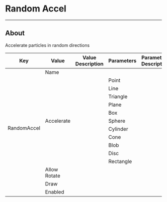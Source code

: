 # Random Accel

___

## About

Accelerate particles in random directions

<table><thead>
  <tr>
    <th>Key</th>
    <th>Value</th>
    <th>Value Description</th>
    <th>Parameters</th>
    <th>Parameters Description</th>
  </tr></thead>
<tbody>
  <tr>
    <td rowspan="14">RandomAccel</td>
    <td>Name</td>
    <td></td>
    <td></td>
    <td></td>
  </tr>
  <tr>
    <td rowspan="11">Accelerate</td>
    <td rowspan="11"></td>
    <td>Point</td>
    <td></td>
  </tr>
  <tr>
    <td>Line</td>
    <td></td>
  </tr>
  <tr>
    <td>Triangle</td>
    <td></td>
  </tr>
  <tr>
    <td>Plane</td>
    <td></td>
  </tr>
  <tr>
    <td>Box</td>
    <td></td>
  </tr>
  <tr>
    <td>Sphere</td>
    <td></td>
  </tr>
  <tr>
    <td>Cylinder</td>
    <td></td>
  </tr>
  <tr>
    <td>Cone</td>
    <td></td>
  </tr>
  <tr>
    <td>Blob</td>
    <td></td>
  </tr>
  <tr>
    <td>Disc</td>
    <td></td>
  </tr>
  <tr>
    <td>Rectangle</td>
    <td></td>
  </tr>
  <tr>
    <td>Allow Rotate</td>
    <td></td>
    <td></td>
    <td></td>
  </tr>
  <tr>
    <td>Draw</td>
    <td></td>
    <td></td>
    <td></td>
  </tr>
  <tr>
    <td></td>
    <td>Enabled</td>
    <td></td>
    <td></td>
    <td></td>
  </tr>
</tbody></table>
